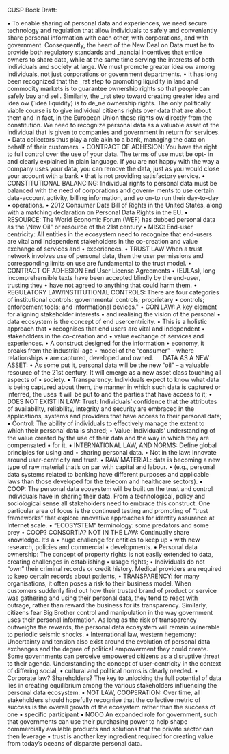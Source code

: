 
CUSP Book Draft:

•	To enable sharing of personal data and experiences,
we need secure technology and regulation that allow individuals to safely and conveniently share personal information with each other, with corporations, and with government. Consequently, the heart of the New Deal on Data must be to provide both regulatory standards and _nancial incentives that entice owners to share data, while at the same time serving the interests of both individuals and society at large. We must promote greater idea ow among individuals, not just corporations or government departments.
•	It has long been recognized that the _rst step to promoting liquidity in land and commodity
markets is to guarantee ownership rights so that people can safely buy and sell. Similarly, the
_rst step toward creating greater idea and idea ow (`idea liquidity) is to de_ne ownership rights.
The only politically viable course is to give individual citizens rights over data that are about
them and in fact, in the European Union these rights ow directly from the constitution. We
need to recognize personal data as a valuable asset of the individual that is given to companies
and government in return for services.
•	Data collectors thus play a role akin to a bank, managing the data on behalf of their customers.
•	CONTRACT OF ADHESION: You have the right to full control over the use of your data. The terms of use must be opt-
in and clearly explained in plain language. If you are not happy with the way a company
uses your data, you can remove the data, just as you would close your account with a bank
•	that is not providing satisfactory service.
•	CONSTITUTIONAL BALANCING: Individual rights to personal data must be balanced with the need of corporations and govern-
ments to use certain data-account activity, billing information, and so on-to run their day-to-day
•	operations.
•	2012 Consumer Data Bill of Rights in the United States, along with a matching declaration on Personal Data Rights in the EU.
•	RESOURCE: The World Economic Forum (WEF) has dubbed personal data as the \New Oil" or resource of the 21st century
•	MISC: End-user centricity: All entities in the ecosystem need to recognize that end-users are
vital and independent stakeholders in the co-creation and value exchange of services and
•	experiences.
•	TRUST LAW When a trust network involves use of personal data, then the user permissions and corresponding limits on use are fundamental to the trust model.
•	CONTRACT OF ADHESION End User License Agreements
•	(EULAs), long incomprehensible texts have been accepted blindly by the end-user, trusting they
•	have not agreed to anything that could harm them.
•	REGULATORY LAW/INSTITUTIONAL CONTROLS: There are four categories of institutional controls: governmental controls; proprietary
•	controls; enforcement tools; and informational devices."
•	CON LAW: A key element for aligning stakeholder interests
•	and realising the vision of the personal
•	data ecosystem is the concept of end usercentricity.
•	This is a holistic approach that
•	recognises that end users are vital and independent
•	stakeholders in the co-creation and
•	value exchange of services and experiences.
•	A construct designed for the information
•	economy, it breaks from the industrial-age
•	model of the “consumer” – where relationships
•	are captured, developed and owned.
 
DATA AS A NEW ASSET:
•	As some put it, personal data will be the new “oil” – a valuable
resource of the 21st century. It will emerge as a new asset class touching all aspects of
•	society.
•	Transparency: Individuals expect to know
what data is being captured about them,
the manner in which such data is captured
or inferred, the uses it will be put to and the parties that have access to it;
•	DOES NOT EXIST IN LAW: Trust: Individuals’ confidence that the
attributes of availability, reliability, integrity
and security are embraced in the
applications, systems and providers that
have access to their personal data;
• Control: The ability of individuals to
effectively manage the extent to which
their personal data is shared;
• Value: Individuals’ understanding of the
value created by the use of their data and
the way in which they are compensated
•	for it.
•	INTERNATIONAL LAW, AND NORMS: Define global principles for using and
•	sharing personal data.
•	Not in the law: Innovate around user-centricity and trust.
•	RAW MATERIAL: data is becoming a new
type of raw material that’s on par with capital
and labour.
•	(e.g.,
personal data systems related to banking
have different purposes and applicable laws
than those developed for the telecom and
healthcare sectors).
•	COOP: The personal data ecosystem will be built
on the trust and control individuals have in
sharing their data. From a technological,
policy and sociological sense all stakeholders
need to embrace this construct.
One particular area of focus is the continued
testing and promoting of “trust frameworks”
that explore innovative approaches
for identity assurance at Internet scale.
•	“ECOSYSTEM” terminology: some predators and some prey
•	COOP? CONSORTIA? NOT IN THE LAW: Continually share knowledge. It’s a
•	huge challenge for entities to keep up
•	with new research, policies and commercial
•	developments.
•	Personal data ownership: The concept of
property rights is not easily extended to
data, creating challenges in establishing
•	usage rights;
•	Individuals
do not “own” their criminal records or
credit history. Medical providers are required
to keep certain records about patients,
•	TRANSPARENCY: for many organisations,
it often poses a risk to their business
model. When customers suddenly find out
how their trusted brand of product or service
was gathering and using their personal
data, they tend to react with outrage, rather
than reward the business for its transparency.
Similarly, citizens fear Big Brother control
and manipulation in the way government
uses their personal information. As long
as the risk of transparency outweighs the
rewards, the personal data ecosystem will remain
vulnerable to periodic seismic shocks.
•	International law, western hegemony:
Uncertainty and tension also exist around the
evolution of personal data exchanges and the
degree of political empowerment they could
create. Some governments can perceive
empowered citizens as a disruptive threat to
their agenda. Understanding the concept of
user-centricity in the context of differing social,
•	cultural and political norms is clearly needed.
•	Corporate law? Shareholders? The key to unlocking the full potential of
data lies in creating equilibrium among the
various stakeholders influencing the personal
data ecosystem.
•	NOT LAW, COOPERATION: Over time, all stakeholders should hopefully
recognise that the collective metric
of success is the overall growth of the
ecosystem rather than the success of one
•	specific participant
•	NOOO An expanded role for government, such
that governments can use their purchasing
power to help shape commercially
available products and solutions that the
private sector can then leverage
•	trust is another key ingredient
required for creating value from today’s
oceans of disparate personal data.
